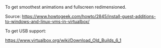 
To get smoothest animations and fullscreen redimensioned.

Source:
<https://www.howtogeek.com/howto/2845/install-guest-additions-to-windows-and-linux-vms-in-virtualbox/>



To get USB support:

<https://www.virtualbox.org/wiki/Download_Old_Builds_6_1>
